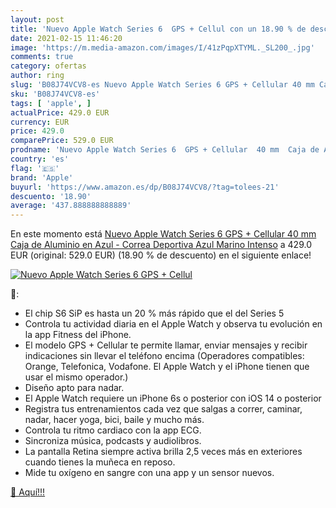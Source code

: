 ```yaml
---
layout: post
title: 'Nuevo Apple Watch Series 6  GPS + Cellul con un 18.90 % de descuento'
date: 2021-02-15 11:46:20
image: 'https://m.media-amazon.com/images/I/41zPqpXTYML._SL200_.jpg'
comments: true
category: ofertas
author: ring
slug: 'B08J74VCV8-es Nuevo Apple Watch Series 6 GPS + Cellular 40 mm Caja de...'
sku: 'B08J74VCV8-es'
tags: [ 'apple', ]
actualPrice: 429.0 EUR
currency: EUR
price: 429.0
comparePrice: 529.0 EUR
prodname: 'Nuevo Apple Watch Series 6  GPS + Cellular  40 mm  Caja de Aluminio en Azul - Correa Deportiva Azul Marino Intenso'
country: 'es'
flag: '🇪🇸'
brand: 'Apple'
buyurl: 'https://www.amazon.es/dp/B08J74VCV8/?tag=tolees-21'
descuento: '18.90'
average: '437.888888888889'
---
```


En este momento está [Nuevo Apple Watch Series 6  GPS + Cellular  40 mm  Caja de Aluminio en Azul - Correa Deportiva Azul Marino Intenso](https://www.amazon.es/dp/B08J74VCV8/?tag=tolees-21) a 429.0 EUR (original: 529.0 EUR) (18.90 %  de descuento) en el siguiente enlace!

[![Nuevo Apple Watch Series 6  GPS + Cellul](https://m.media-amazon.com/images/I/41zPqpXTYML._SL200_.jpg)](https://www.amazon.es/dp/B08J74VCV8/?tag=tolees-21)

🔎:

- El chip S6 SiP es hasta un 20 % más rápido que el del Series 5
- Controla tu actividad diaria en el Apple Watch y observa tu evolución en la app Fitness del iPhone.
- El modelo GPS + Cellular te permite llamar, enviar mensajes y recibir indicaciones sin llevar el teléfono encima (Operadores compatibles: Orange, Telefonica, Vodafone. El Apple Watch y el iPhone tienen que usar el mismo operador.)
- Diseño apto para nadar.
- El Apple Watch requiere un iPhone 6s o posterior con iOS 14 o posterior
- Registra tus entrenamientos cada vez que salgas a correr, caminar, nadar, hacer yoga, bici, baile y mucho más.
- Controla tu ritmo cardiaco con la app ECG.
- Sincroniza música, podcasts y audiolibros.
- La pantalla Retina siempre activa brilla 2,5 veces más en exteriores cuando tienes la muñeca en reposo.
- Mide tu oxígeno en sangre con una app y un sensor nuevos.

[🛒 Aquí!!!](https://www.amazon.es/dp/B08J74VCV8/?tag=tolees-21)
